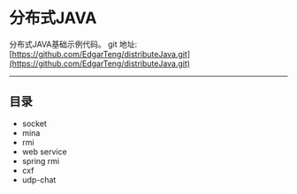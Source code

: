 分布式JAVA
===================
分布式JAVA基础示例代码。
git 地址: [https://github.com/EdgarTeng/distributeJava.git](https://github.com/EdgarTeng/distributeJava.git)

----------


目录
-------------

 - socket
 - mina
 - rmi
 - web service
 - spring rmi
 - cxf
 - udp-chat